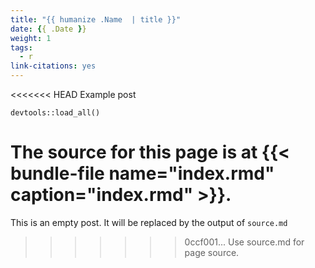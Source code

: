 ```yaml
---
title: "{{ humanize .Name  | title }}"
date: {{ .Date }}
weight: 1
tags:
  - r
link-citations: yes
---
```


<<<<<<< HEAD
Example post

```{r}
devtools::load_all()
```

<!--more-->

The source for this page is at
{{< bundle-file name="index.rmd" caption="index.rmd" >}}.
=======
This is an empty post. 
It will be replaced by the output of `source.md`
>>>>>>> 0ccf001... Use source.md for page source.
